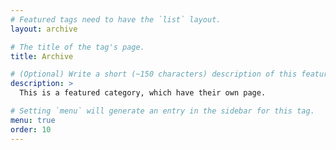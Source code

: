 ```yaml
---
# Featured tags need to have the `list` layout.
layout: archive

# The title of the tag's page.
title: Archive

# (Optional) Write a short (~150 characters) description of this featured tag.
description: >
  This is a featured category, which have their own page.

# Setting `menu` will generate an entry in the sidebar for this tag.
menu: true
order: 10
---
```

